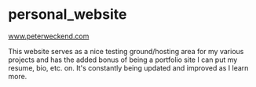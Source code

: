 # personal_website
www.peterweckend.com

This website serves as a nice testing ground/hosting area for my various projects and has the added bonus of being a portfolio site I can put my resume, bio, etc. on. It's constantly being updated and improved as I learn more.
